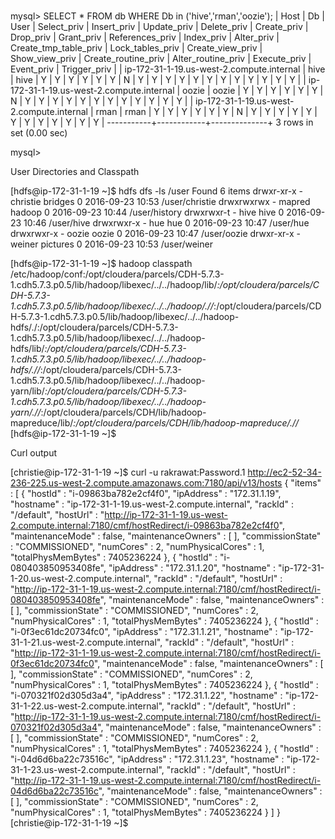 ###

mysql> SELECT * FROM db WHERE Db in ('hive','rman','oozie');
| Host                                      | Db    | User  | Select_priv | Insert_priv | Update_priv | Delete_priv | Create_priv | Drop_priv | Grant_priv | References_priv | Index_priv | Alter_priv | Create_tmp_table_priv | Lock_tables_priv | Create_view_priv | Show_view_priv | Create_routine_priv | Alter_routine_priv | Execute_priv | Event_priv | Trigger_priv |
| ip-172-31-1-19.us-west-2.compute.internal | hive  | hive  | Y           | Y           | Y           | Y           | Y           | Y         | N          | Y               | Y          | Y          | Y                     | Y                | Y                | Y              | Y                   | Y                  | Y            | Y          | Y            |
| ip-172-31-1-19.us-west-2.compute.internal | oozie | oozie | Y           | Y           | Y           | Y           | Y           | Y         | N          | Y               | Y          | Y          | Y                     | Y                | Y                | Y              | Y                   | Y                  | Y            | Y          | Y            |
| ip-172-31-1-19.us-west-2.compute.internal | rman  | rman  | Y           | Y           | Y           | Y           | Y           | Y         | N          | Y               | Y          | Y          | Y                     | Y                | Y                | Y              | Y                   | Y                  | Y            | Y          | Y            |
-----------+------------+--------------+
3 rows in set (0.00 sec)

mysql>



User Directories and Classpath

[hdfs@ip-172-31-1-19 ~]$ hdfs dfs -ls /user
Found 6 items
drwxr-xr-x   - christie bridges           0 2016-09-23 10:53 /user/christie
drwxrwxrwx   - mapred   hadoop            0 2016-09-23 10:44 /user/history
drwxrwxr-t   - hive     hive              0 2016-09-23 10:46 /user/hive
drwxrwxr-x   - hue      hue               0 2016-09-23 10:47 /user/hue
drwxrwxr-x   - oozie    oozie             0 2016-09-23 10:47 /user/oozie
drwxr-xr-x   - weiner   pictures          0 2016-09-23 10:53 /user/weiner


[hdfs@ip-172-31-1-19 ~]$ hadoop classpath
/etc/hadoop/conf:/opt/cloudera/parcels/CDH-5.7.3-1.cdh5.7.3.p0.5/lib/hadoop/libexec/../../hadoop/lib/*:/opt/cloudera/parcels/CDH-5.7.3-1.cdh5.7.3.p0.5/lib/hadoop/libexec/../../hadoop/.//*:/opt/cloudera/parcels/CDH-5.7.3-1.cdh5.7.3.p0.5/lib/hadoop/libexec/../../hadoop-hdfs/./:/opt/cloudera/parcels/CDH-5.7.3-1.cdh5.7.3.p0.5/lib/hadoop/libexec/../../hadoop-hdfs/lib/*:/opt/cloudera/parcels/CDH-5.7.3-1.cdh5.7.3.p0.5/lib/hadoop/libexec/../../hadoop-hdfs/.//*:/opt/cloudera/parcels/CDH-5.7.3-1.cdh5.7.3.p0.5/lib/hadoop/libexec/../../hadoop-yarn/lib/*:/opt/cloudera/parcels/CDH-5.7.3-1.cdh5.7.3.p0.5/lib/hadoop/libexec/../../hadoop-yarn/.//*:/opt/cloudera/parcels/CDH/lib/hadoop-mapreduce/lib/*:/opt/cloudera/parcels/CDH/lib/hadoop-mapreduce/.//*
[hdfs@ip-172-31-1-19 ~]$



Curl output

[christie@ip-172-31-1-19 ~]$ curl -u rakrawat:Password.1  http://ec2-52-34-236-225.us-west-2.compute.amazonaws.com:7180/api/v13/hosts
{
  "items" : [ {
    "hostId" : "i-09863ba782e2cf4f0",
    "ipAddress" : "172.31.1.19",
    "hostname" : "ip-172-31-1-19.us-west-2.compute.internal",
    "rackId" : "/default",
    "hostUrl" : "http://ip-172-31-1-19.us-west-2.compute.internal:7180/cmf/hostRedirect/i-09863ba782e2cf4f0",
    "maintenanceMode" : false,
    "maintenanceOwners" : [ ],
    "commissionState" : "COMMISSIONED",
    "numCores" : 2,
    "numPhysicalCores" : 1,
    "totalPhysMemBytes" : 7405236224
  }, {
    "hostId" : "i-080403850953408fe",
    "ipAddress" : "172.31.1.20",
    "hostname" : "ip-172-31-1-20.us-west-2.compute.internal",
    "rackId" : "/default",
    "hostUrl" : "http://ip-172-31-1-19.us-west-2.compute.internal:7180/cmf/hostRedirect/i-080403850953408fe",
    "maintenanceMode" : false,
    "maintenanceOwners" : [ ],
    "commissionState" : "COMMISSIONED",
    "numCores" : 2,
    "numPhysicalCores" : 1,
    "totalPhysMemBytes" : 7405236224
  }, {
    "hostId" : "i-0f3ec61dc20734fc0",
    "ipAddress" : "172.31.1.21",
    "hostname" : "ip-172-31-1-21.us-west-2.compute.internal",
    "rackId" : "/default",
    "hostUrl" : "http://ip-172-31-1-19.us-west-2.compute.internal:7180/cmf/hostRedirect/i-0f3ec61dc20734fc0",
    "maintenanceMode" : false,
    "maintenanceOwners" : [ ],
    "commissionState" : "COMMISSIONED",
    "numCores" : 2,
    "numPhysicalCores" : 1,
    "totalPhysMemBytes" : 7405236224
  }, {
    "hostId" : "i-070321f02d305d3a4",
    "ipAddress" : "172.31.1.22",
    "hostname" : "ip-172-31-1-22.us-west-2.compute.internal",
    "rackId" : "/default",
    "hostUrl" : "http://ip-172-31-1-19.us-west-2.compute.internal:7180/cmf/hostRedirect/i-070321f02d305d3a4",
    "maintenanceMode" : false,
    "maintenanceOwners" : [ ],
    "commissionState" : "COMMISSIONED",
    "numCores" : 2,
    "numPhysicalCores" : 1,
    "totalPhysMemBytes" : 7405236224
  }, {
    "hostId" : "i-04d6d6ba22c73516c",
    "ipAddress" : "172.31.1.23",
    "hostname" : "ip-172-31-1-23.us-west-2.compute.internal",
    "rackId" : "/default",
    "hostUrl" : "http://ip-172-31-1-19.us-west-2.compute.internal:7180/cmf/hostRedirect/i-04d6d6ba22c73516c",
    "maintenanceMode" : false,
    "maintenanceOwners" : [ ],
    "commissionState" : "COMMISSIONED",
    "numCores" : 2,
    "numPhysicalCores" : 1,
    "totalPhysMemBytes" : 7405236224
  } ]
}[christie@ip-172-31-1-19 ~]$




###